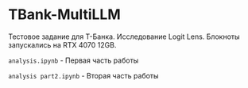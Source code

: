 # TBank-MultiLLM
Тестовое задание для T-Банка. Исследование Logit Lens. Блокноты запускались на RTX 4070 12GB.

<code>analysis.ipynb</code> - Первая часть работы

<code>analysis part2.ipynb</code> - Вторая часть работы